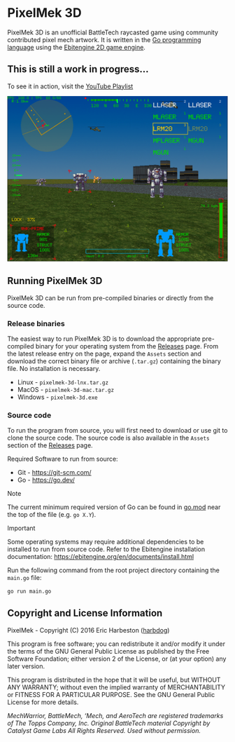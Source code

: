 # PixelMek 3D
PixelMek 3D is an unofficial BattleTech raycasted game using community contributed pixel mech artwork.
It is written in the [Go programming language](https://go.dev/) using the
[Ebitengine 2D game engine](https://ebitengine.org/).

## This is still a work in progress...

To see it in action, visit the [YouTube Playlist](https://www.youtube.com/playlist?list=PLOINtzQqJWIjJazpjglLLukTZF3KBNghR)

![Screenshot](docs/images/screenshot.png?raw=true)

## Running PixelMek 3D

PixelMek 3D can be run from pre-compiled binaries or directly from the source code.

### Release binaries

The easiest way to run PixelMek 3D is to download the appropriate pre-compiled binary for your
operating system from the [Releases](https://github.com/pixelmek-3d/pixelmek-3d/releases) page.
From the latest release entry on the page, expand the `Assets` section and download
the correct binary file or archive (`.tar.gz`) containing the binary file.
No installation is necessary.

- Linux - `pixelmek-3d-lnx.tar.gz`
- MacOS - `pixelmek-3d-mac.tar.gz`
- Windows - `pixelmek-3d.exe`

### Source code

To run the program from source, you will first need to download or use git to clone
the source code. The source code is also available in the `Assets` section of the
[Releases](https://github.com/pixelmek-3d/pixelmek-3d/releases) page.

Required Software to run from source:

- Git - <https://git-scm.com/>
- Go - <https://go.dev/>

> [!NOTE]
> The current minimum required version of Go can be found in [go.mod](./go.mod)
> near the top of the file (e.g. `go X.Y`).

> [!IMPORTANT]
> Some operating systems may require additional dependencies to be installed to run from source code.
> Refer to the Ebitengine installation documentation: <https://ebitengine.org/en/documents/install.html>

Run the following command from the root project directory containing the `main.go` file:

```bash
go run main.go
```

## Copyright and License Information

PixelMek - Copyright (C) 2016 Eric Harbeston ([harbdog](https://github.com/harbdog))

This program is free software; you can redistribute it and/or modify
it under the terms of the GNU General Public License as published by
the Free Software Foundation; either version 2 of the License, or
(at your option) any later version.

This program is distributed in the hope that it will be useful,
but WITHOUT ANY WARRANTY; without even the implied warranty of
MERCHANTABILITY or FITNESS FOR A PARTICULAR PURPOSE.  See the
GNU General Public License for more details.

_MechWarrior, BattleMech, ‘Mech, and AeroTech are registered trademarks of
The Topps Company, Inc. Original BattleTech material Copyright by Catalyst Game Labs
All Rights Reserved. Used without permission._
